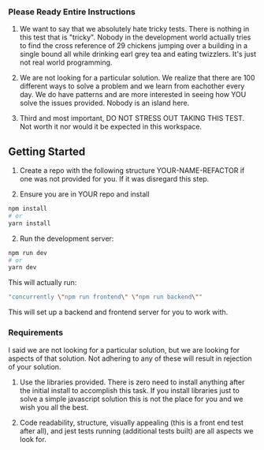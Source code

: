 ### Please Ready Entire Instructions

1. We want to say that we absolutely hate tricky tests. There is nothing in this test that is "tricky". Nobody in the development world actually tries to find the cross reference of 29 chickens jumping over a building in a single bound all while drinking earl grey tea and eating twizzlers. It's just not real world programming.

2. We are not looking for a particular solution. We realize that there are 100 different ways to solve a problem and we learn from eachother every day. We do have patterns and are more interested in seeing how YOU solve the issues provided. Nobody is an island here.

3. Third and most important, DO NOT STRESS OUT TAKING THIS TEST. Not worth it nor would it be expected in this workspace.

## Getting Started

1. Create a repo with the following structure YOUR-NAME-REFACTOR if one was not provided for you. If it was disregard this step.

2. Ensure you are in YOUR repo and install

```bash
npm install
# or
yarn install
```

2. Run the development server:

```bash
npm run dev
# or
yarn dev
```

This will actually run:

```bash
"concurrently \"npm run frontend\" \"npm run backend\""
```

This will set up a backend and frontend server for you to work with.

### Requirements

I said we are not looking for a particular solution, but we are looking for aspects of that solution. Not adhering to any of these will result in rejection of your solution.

1. Use the libraries provided. There is zero need to install anything after the initial install to accomplish this task. If you install libraries just to solve a simple javascript solution this is not the place for you and we wish you all the best.

2. Code readability, structure, visually appealing (this is a front end test after all), and jest tests running (additional tests built) are all aspects we look for.
